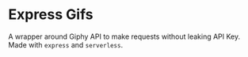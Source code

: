 # Express Gifs

A wrapper around Giphy API to make requests without leaking API Key. Made with `express` and `serverless`.
